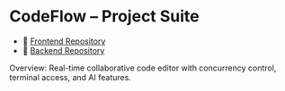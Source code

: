 

# CodeFlow – Project Suite

- 🔗 [Frontend Repository](https://github.com/aneeshtallapally56/codeflow)
- 🔗 [Backend Repository](https://github.com/aneeshtallapally56/codeflow-backend)


Overview: Real-time collaborative code editor with concurrency control, terminal access, and AI features.
